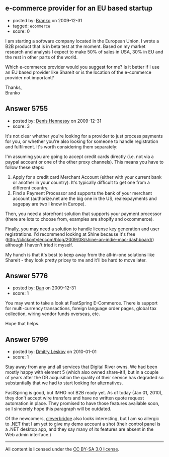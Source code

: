 ## e-commerce provider for an EU based startup

- posted by: [Branko](https://stackexchange.com/users/-1/670-branko) on 2009-12-31
- tagged: `ecommerce`
- score: 0

I am starting a software company located in the European Union. I wrote a B2B product that is in beta test at the moment. Based on my market research and analysis I expect to make 50% of sales in USA, 30% in EU and the rest in other parts of the world.

Which e-commerce provider would you suggest for me? Is it better if I use an EU based provider like ShareIt or is the location of the e-commerce provider not important?

Thanks,  
Branko


## Answer 5755

- posted by: [Denis Hennessy](https://stackexchange.com/users/-1/311-denis-hennessy) on 2009-12-31
- score: 3

<p>It's not clear whether you're looking for a provider to just process payments for you, or whether you're also looking for someone to handle registration and fulfilment. It's worth considering them separately:</p>

<p>I'm assuming you are going to accept credit cards directly (i.e. not via a paypal account or one of the other proxy channels). This means you have to follow these steps:</p>

<ol>
<li>Apply for a credit card Merchant Account (either with your current bank or another in your country). It's typically difficult to get one from a different country.</li>
<li>Find a Payment Processor and supports the bank of your merchant account (authorize.net are the big one in the US, realexpayments and sagepay are two I know in Europe).</li>
</ol>

<p>Then, you need a storefront solution that supports your payment processor (there are lots to choose from, examples are shopify and oxcommerce).</p>

<p>Finally, you may need a solution to handle license key generation and user registrations. I'd recommend looking at Shine because it's free (<a href="http://clickontyler.com/blog/2009/08/shine-an-indie-mac-dashboard/" rel="nofollow">http://clickontyler.com/blog/2009/08/shine-an-indie-mac-dashboard/</a>) although I haven't tried it myself.</p>

<p>My hunch is that it's best to keep away from the all-in-one solutions like ShareIt - they look pretty pricey to me and it'll be hard to move later.</p>



## Answer 5776

- posted by: [Dan](https://stackexchange.com/users/-1/2100-dan) on 2009-12-31
- score: 1

You may want to take a look at FastSpring E-Commerce.  There is support for multi-currency transactions, foreign language order pages, global tax collection, wiring vendor funds overseas, etc.  

Hope that helps.


## Answer 5799

- posted by: [Dmitry Leskov](https://stackexchange.com/users/-1/2093-dmitry-leskov) on 2010-01-01
- score: 1

Stay away from any and all services that Digital River owns. We had been mostly happy with element 5 (which also owned share-it!), but in a couple of years after the DR acquisition the quality of their service has degraded so substantially that we had to start looking for alternatives.

FastSpring is good, but IMHO not B2B ready yet. As of today (Jan 01, 2010), they don't accept wire transfers and have no written quote request automation in place. They promised to have those features available soon, so I sincerely hope this paragraph will be outdated.

Of the newcomers, <a href="http://www.cleverbridge.com/">cleverbridge</a> also looks interesting, but I am so allergic to .NET that I am yet to give my demo account a shot (their control panel is a .NET desktop app, and they say many of its features are absent in the Web admin interface.)



---

All content is licensed under the [CC BY-SA 3.0 license](https://creativecommons.org/licenses/by-sa/3.0/).
